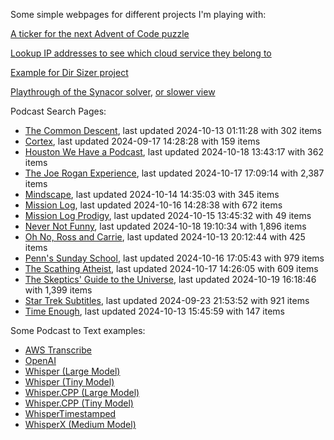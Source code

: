 Some simple webpages for different projects I'm playing with:

[A ticker for the next Advent of Code puzzle](https://seligman.github.io/aoc_ticker.html)

[Lookup IP addresses to see which cloud service they belong to](https://seligman.github.io/cloud-ips/index.html)

[Example for Dir Sizer project](https://seligman.github.io/dir_sizer/cost_example.html)

[Playthrough of the Synacor solver](https://seligman.github.io/synacor/run_script_speed.html), [or slower view](https://seligman.github.io/synacor/run_script.html)

Podcast Search Pages:
<!-- Podcasts Start -->
* [The Common Descent](https://seligman.github.io/podcasts/common_descent/common_descent.html), last updated 2024-10-13 01:11:28 with 302 items
* [Cortex](https://seligman.github.io/podcasts/cortex_pod/cortex_pod.html), last updated 2024-09-17 14:28:28 with 159 items
* [Houston We Have a Podcast](https://seligman.github.io/podcasts/houston_we_have_a_podcast/houston_we_have_a_podcast.html), last updated 2024-10-18 13:43:17 with 362 items
* [The Joe Rogan Experience](https://seligman.github.io/podcasts/jre/jre.html), last updated 2024-10-17 17:09:14 with 2,387 items
* [Mindscape](https://seligman.github.io/podcasts/mindscape/mindscape.html), last updated 2024-10-14 14:35:03 with 345 items
* [Mission Log](https://seligman.github.io/podcasts/mission_log/mission_log.html), last updated 2024-10-16 14:28:38 with 672 items
* [Mission Log Prodigy](https://seligman.github.io/podcasts/ml_prodigy/ml_prodigy.html), last updated 2024-10-15 13:45:32 with 49 items
* [Never Not Funny](https://seligman.github.io/podcasts/nevernotfunny/nevernotfunny.html), last updated 2024-10-18 19:10:34 with 1,896 items
* [Oh No, Ross and Carrie](https://seligman.github.io/podcasts/oh_no/oh_no.html), last updated 2024-10-13 20:12:44 with 425 items
* [Penn's Sunday School](https://seligman.github.io/podcasts/penn_sunday_school/penn_sunday_school.html), last updated 2024-10-16 17:05:43 with 979 items
* [The Scathing Atheist](https://seligman.github.io/podcasts/scathing/scathing.html), last updated 2024-10-17 14:26:05 with 609 items
* [The Skeptics' Guide to the Universe](https://seligman.github.io/podcasts/sgu/sgu.html), last updated 2024-10-19 16:18:46 with 1,399 items
* [Star Trek Subtitles](https://seligman.github.io/star_trek_subtitles/star_trek_subtitles.html), last updated 2024-09-23 21:53:52 with 921 items
* [Time Enough](https://seligman.github.io/podcasts/time_enough/time_enough.html), last updated 2024-10-13 15:45:59 with 147 items
<!-- Podcasts End -->

Some Podcast to Text examples:
* [AWS Transcribe](https://seligman.github.io/podcast_to_text/Example-Results-AWS-Transcribe.html)
* [OpenAI](https://seligman.github.io/podcast_to_text/Example-Results-OpenAI.html)
* [Whisper (Large Model)](https://seligman.github.io/podcast_to_text/Example-Results-Whisper-Large.html)
* [Whisper (Tiny Model)](https://seligman.github.io/podcast_to_text/Example-Results-Whisper-Tiny.html)
* [Whisper.CPP (Large Model)](https://seligman.github.io/podcast_to_text/Example-Results-Whisper_CPP-Large.html)
* [Whisper.CPP (Tiny Model)](https://seligman.github.io/podcast_to_text/Example-Results-Whisper_CPP-Tiny.html)
* [WhisperTimestamped](https://seligman.github.io/podcast_to_text/Example-Results-WhisperTimestamped-Medium.html)
* [WhisperX (Medium Model)](https://seligman.github.io/podcast_to_text/Example-Results-WhisperX-Medium.html)
